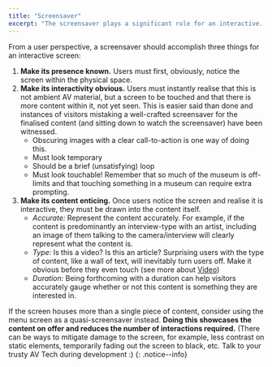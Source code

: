 ```yaml
---
title: "Screensaver"
excerpt: "The screensaver plays a significant role for an interactive. Also known as an ‘attractor loop’, it must be compelling enough that a visitor chooses to interact with it."
---
```


From a user perspective, a screensaver should accomplish three things for an interactive screen:

1. __Make its presence known.__ Users must first, obviously, notice the screen within the physical space.
2. __Make its interactivity obvious.__ Users must instantly realise that this is not ambient AV material, but a screen to be touched and that there is more content within it, not yet seen. This is easier said than done and instances of visitors mistaking a well-crafted screensaver for the finalised content (and sitting down to watch the screensaver) have been witnessed.
    * Obscuring images with a clear call-to-action is one way of doing this.
    * Must look temporary
    * Should be a brief (unsatisfying) loop
    * Must look touchable! Remember that so much of the museum is off-limits and that touching something in a museum can require extra prompting.
3. __Make its content enticing.__ Once users notice the screen and realise it is interactive, they must be drawn into the content itself.
    * _Accurate:_ Represent the content accurately. For example, if the content is predominantly an interview-type with an artist, including an image of them talking to the camera/interview will clearly represent what the content is.
    * _Type:_ Is this a video? Is this an article? Surprising users with the type of content, like a wall of text, will inevitably turn users off. Make it obvious before they even touch (see more about [Video](/_pages/patterns/video/))
    * _Duration:_ Being forthcoming with a duration can help visitors accurately gauge whether or not this content is something they are interested in.

If the screen houses more than a single piece of content, consider using the menu screen as a quasi-screensaver instead. __Doing this showcases the content on offer and reduces the number of interactions required.__ (There can be ways to mitigate damage to the screen, for example, less contrast on static elements, temporarily fading out the screen to black, etc. Talk to your trusty AV Tech during development :)
{: .notice--info}